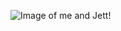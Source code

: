 ![Image of me and Jett!](https://lh3.googleusercontent.com/pw/ACtC-3cXLu_uRw895CDSL0-GyJJTnilYWzgBga-54KGURtxeu22CGvuDUs7plTsLELMlGCRSI7nnKjdFK6pxtVBO83qHMcOHAe2oA3v4ZNoByeXIBexclhpLkNwk5H5HkfWfUwZ7rax2NdkthQPcNDj-EIs8fw=w930-h1240-no?authuser=0)
